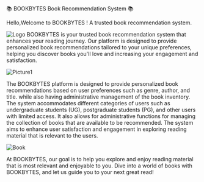 📚 BOOKBYTES Book Recommendation System 📚

Hello,Welcome to BOOKBYTES ! A trusted book recommendation system.

![Logo](https://github.com/jjn7702/SECJ2154-OOP/assets/172096938/bf5bec5d-86fd-475e-8470-c73f19cc31b5)
BOOKBYTES is your trusted book recommendation system that enhances your reading journey. Our platform is designed to provide personalized book recommendations tailored to your unique preferences, helping you discover books you'll love and increasing your engagement and satisfaction.

![Picture1](https://github.com/jjn7702/SECJ2154-OOP/assets/172096938/81ed4bb3-c51a-48f0-b642-0dc1e7c582f6)

The BOOKBYTES platform is designed to provide personalized book recommendations based on user preferences such as genre, author, and title. while also having administrative management of the book inventory. The system accommodates different categories of users such as undergraduate students (UG), postgraduate students (PG), and other users with limited access. It also allows for administrative functions for managing the collection of books that are available to be recommended. The system aims to enhance user satisfaction and engagement in exploring reading material that is relevant to the users.

![Book](https://github.com/jjn7702/SECJ2154-OOP/assets/172096938/d5e21bb7-284e-4cd0-adc8-5f16819d94ac)   


At BOOKBYTES, our goal is to help you explore and enjoy reading material that is most relevant and enjoyable to you. Dive into a world of books with BOOKBYTES, and let us guide you to your next great read!
